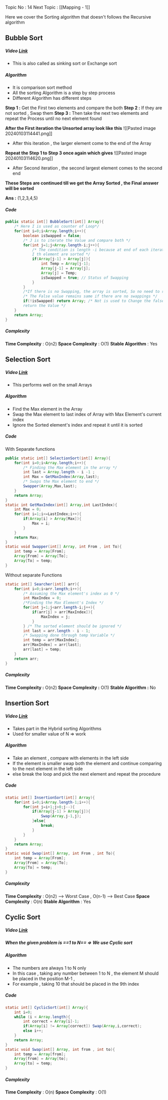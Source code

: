 Topic No : 14
Next Topic : [[Mapping - 1]]

Here we cover the Sorting algorithm that doesn't follows the Recursive algorithm 
## Bubble Sort 
##### Video [Link](https://youtu.be/F5MZyqRp_IM?si=ZsjYDrYvZIDq11gz)

- This is also called as sinking sort or Exchange sort
##### Algorithm 
- It is comparison sort method
- All the sorting Algorithm is a step by step process
- Different Algorithm has different steps

**Step 1 :** Get the First two elements and compare the both 
**Step 2 :** If they are not sorted , Swap them
**Step 3 :** Then take the next two elements and repeat the Process until no next element found

**After the First iteration the Unsorted array look like this** 
![[Pasted image 20240103114441.png]]
- After this iteration , the larger element come to the end of the Array

**Repeat the Step 1 to Step 3 once again which gives**
![[Pasted image 20240103114620.png]]
- After Second iteration , the second largest element comes to the second end 

**These Steps are continued till we get the Array Sorted , the Final answer will be sorted**

**Ans :** (1,2,3,4,5) 

##### Code 
```Java
public static int[] BubbleSort(int[] Array){  
    /* Here I is used as counter of Loop*/  
    for(int i=0;i<Array.length;i++){  
        boolean isSwapped = false;  
        /* J is to iterate the Value and compare both */  
        for(int j=1;j<Array.length-i;j++){  
            /* The condition is length -i because at end of each iteration of i , last 
            I th element are sorted */  
            if(Array[j-1] > Array[j]){  
                int Temp = Array[j-1];  
                Array[j-1] = Array[j];  
                Array[j] = Temp;  
                isSwapped = true; // Status of Swapping  
            }  
        }  
        /*If there is no Swapping, the array is sorted, So no need to run the Loop */  
        /* The False value remains same if there are no swappings */        
        if(!isSwapped) return Array; /* Not is used to Change the false to true to 
        return the Value */  
    }
    return Array;  
}
```

##### Complexity

**Time Complexity**  : O(n2)
**Space Complexity** : O(1)
**Stable Algorithm**  : Yes

## Selection Sort 
##### Video [Link](https://youtu.be/Nd4SCCIHFWk?si=3fZUt8cl78W3iie6)
- This performs well on the small Arrays 
##### Algorithm 
- Find the Max element in the Array
- Swap the Max element to last index of Array with Max Element's current index
- Ignore the Sorted element's index and repeat it until it is sorted
##### Code 
With Separate functions
```Java
public static int[] SelectionSort(int[] Array){  
    for(int i=0;i<Array.length;i++){  
        /* Finding the Max element in the array */  
        int last = Array.length - i -1 ;  
        int Max = GetMaxIndex(Array,last);  
        /* Swaps the Max element to end */  
        Swapper(Array,Max,last);  
    }  
    return Array;  
}  
static int GetMaxIndex(int[] Array,int LastIndex){  
    int Max = 0;  
    for(int i=1;i<=LastIndex;i++){  
        if(Array[i] > Array[Max]){  
            Max = i;  
        }  
    }  
    return Max;  
}  
static void Swapper(int[] Array, int From , int To){  
    int temp = Array[From];  
    Array[From] = Array[To];  
    Array[To] = temp;  
}
```
Without separate Functions
```Java
static int[] Searcher(int[] arr){  
    for(int i=0;i<arr.length;i++){  
        /* Assuming the Max element's index as 0 */  
        int MaxIndex = 0;  
        /*Finding the Max Element's Index */  
        for(int j=1;j<arr.length-i;j++){  
            if(arr[j] > arr[MaxIndex]){  
                MaxIndex = j;  
            }  
        } /* The sorted element should be ignored */  
        int last = arr.length - i - 1;  
        /* Swapping done through temp Variable */  
        int temp = arr[MaxIndex];  
        arr[MaxIndex] = arr[last];  
        arr[last] = temp;  
    }  
    return arr;  
}
```

##### Complexity

**Time Complexity  :** O(n2)
**Space Complexity :** O(1)
**Stable Algorithm  :** No

## Insertion Sort
##### Video [Link](https://youtu.be/By_5-RRqVeE?si=PTWgbwANfsAp6PAq)
- Takes part in the Hybrid sorting Algorithms
- Used for smaller value of N => work
##### Algorithm
- Take an element , compare with elements in the left side 
- If the element is smaller swap both the element and continue comparing to the next element in the left side 
- else break the loop and pick the next element and repeat the procedure
##### Code 
```Java
static int[] InsertionSort(int[] Array){  
    for(int i=0;i<Array.length-1;i++){  
        for(int j=i+1;j>0;j--){  
            if(Array[j-1] > Array[j]){  
                Swap(Array,j-1,j);  
            }else{  
                break;  
            }  
        }  
    }  
    return Array;  
}
static void Swap(int[] Array, int From , int To){  
    int temp = Array[From];  
    Array[From] = Array[To];  
    Array[To] = temp;  
}
```
##### Complexity 

**Time Complexity**  : O(n2) --> Worst Case , O(n-1) --> Best Case
**Space Complexity** : O(n)
**Stable Algorithm**  : Yes

## Cyclic Sort
##### Video [Link](https://youtu.be/JfinxytTYFQ?si=BFyzULTsQA9XcEhZ)
##### When the given problem is ==1 to N== => We use Cyclic sort

##### Algorithm 
- The numbers are always 1 to N only
- In this case , taking any number between 1 to N , the element M should be placed in the position M-1 , 
- For example , taking 10 that should be placed in the 9th index
##### Code 
```Java
static int[] CyclicSort(int[] Array){  
    int i=0;  
    while (i < Array.length){  
        int correct = Array[i]-1;  
        if(Array[i] != Array[correct]) Swap(Array,i,correct);  
        else i++;  
    }  
    return Array;  
}  
static void Swap(int[] Array, int from , int to){  
    int temp = Array[from];  
    Array[from] = Array[to];  
    Array[to] = temp;  
}
```

##### Complexity

**Time Complexity**  : O(n)
**Space Complexity** : O(1)